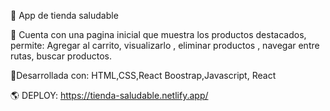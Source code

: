 💚 App de tienda saludable 

📍 Cuenta con una pagina inicial que muestra los productos destacados, permite: Agregar al carrito, visualizarlo , eliminar productos , navegar entre rutas, buscar productos.

📍Desarrollada con: HTML,CSS,React Boostrap,Javascript, React

🌎 DEPLOY: https://tienda-saludable.netlify.app/


